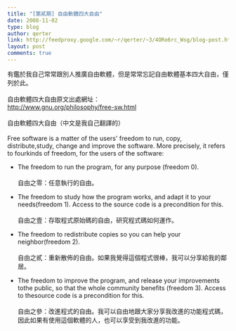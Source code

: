 ```yaml
---
title: "[第貳期] 自由軟體四大自由"
date: 2008-11-02
type: blog
author: qerter
link: http://feedproxy.google.com/~r/qerter/~3/4ORo6rc_Wsg/blog-post.html
layout: post
comments: true
---
```


有鑑於我自己常常跟別人推廣自由軟體，但是常常忘記自由軟體基本四大自由，僅列於此。<br /><br />自由軟體四大自由原文出處網址：<br /><a href="http://www.gnu.org/philosophy/free-sw.html">http://www.gnu.org/philosophy/free-sw.html</a><br /><br />自由軟體四大自由（中文是我自己翻譯的）<br /><br />Free software is a matter of the users' freedom to run, copy, distribute,study, change and improve the software. More precisely, it refers to fourkinds of freedom, for the users of the software:<br /><ul><li>The freedom to run the program, for any purpose (freedom 0).<br /><br />自由之零：任意執行的自由。<br /></li></ul><ul><li>The freedom to study how the program works, and adapt it to your needs(freedom 1). Access to the source code is a precondition for this.<br /><br />自由之壹：存取程式原始碼的自由，研究程式碼如何運作。<br /></li></ul><ul><li>The freedom to redistribute copies so you can help your neighbor(freedom 2).<br /><br />自由之貳：重新散佈的自由。如果我覺得這個程式很棒，我可以分享給我的鄰居。<br /></li></ul><ul><li>The freedom to improve the program, and release your improvements tothe public, so that the whole community benefits (freedom 3). Access to thesource code is a precondition for this.<br /><br />自由之參：改進程式的自由。我可以自由地跟大家分享我改進的功能程式碼，因此如果有使用這個軟體的人，也可以享受到我改進的功能。<br /></li></ul>